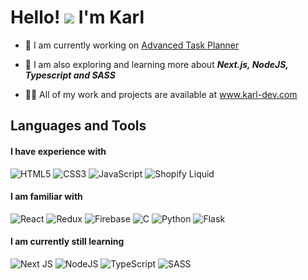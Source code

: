 
Hello! ![](https://user-images.githubusercontent.com/18350557/176309783-0785949b-9127-417c-8b55-ab5a4333674e.gif) I'm Karl
============================================================================================================================

- 🔧 I am currently working on [Advanced Task Planner](https://github.com/DevKarl/Advanced-Task-Planner) 

- 🌱 I am also exploring and learning more about ***Next.js, NodeJS, Typescript and SASS***

- 👨‍💻 All of my work and projects are available at <a href="https://www.karl-dev.com" target="_blank">www.karl-dev.com</a>

<h2 align="left">Languages and Tools</h2>

<h4> I have experience with  </h4>

![HTML5](https://img.shields.io/badge/html5-%23E34F26.svg?style=for-the-badge&logo=html5&logoColor=white)
![CSS3](https://img.shields.io/badge/css3-%231572B6.svg?style=for-the-badge&logo=css3&logoColor=white)
![JavaScript](https://img.shields.io/badge/javascript-%23323330.svg?style=for-the-badge&logo=javascript&logoColor=%23F7DF1E)
![Shopify Liquid](https://img.shields.io/badge/shopify-8DB543?style=for-the-badge&logo=Shopify&logoColor=white)

<h4> I am familiar with </h4>

![React](https://img.shields.io/badge/react-%2320232a.svg?style=for-the-badge&logo=react&logoColor=%2361DAFB)
![Redux](https://img.shields.io/badge/redux-%23593d88.svg?style=for-the-badge&logo=redux&logoColor=white)
![Firebase](https://img.shields.io/badge/firebase-%23039BE5.svg?style=for-the-badge&logo=firebase)
![C](https://img.shields.io/badge/c-%2300599C.svg?style=for-the-badge&logo=c&logoColor=white) 
![Python](https://img.shields.io/badge/python-3670A0?style=for-the-badge&logo=python&logoColor=ffdd54)
![Flask](https://img.shields.io/badge/flask-%23000.svg?style=for-the-badge&logo=flask&logoColor=white)

<h4> I am currently still learning </h4>

![Next JS](https://img.shields.io/badge/Next-black?style=for-the-badge&logo=next.js&logoColor=white)
![NodeJS](https://img.shields.io/badge/node.js-6DA55F?style=for-the-badge&logo=node.js&logoColor=white)
![TypeScript](https://img.shields.io/badge/typescript-%23007ACC.svg?style=for-the-badge&logo=typescript&logoColor=white)
![SASS](https://img.shields.io/badge/SASS-hotpink.svg?style=for-the-badge&logo=SASS&logoColor=white)


